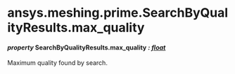 # ansys.meshing.prime.SearchByQualityResults.max_quality



#### *property* SearchByQualityResults.max_quality *: [float](https://docs.python.org/3.11/library/functions.html#float)*

Maximum quality found by search.

<!-- !! processed by numpydoc !! -->
